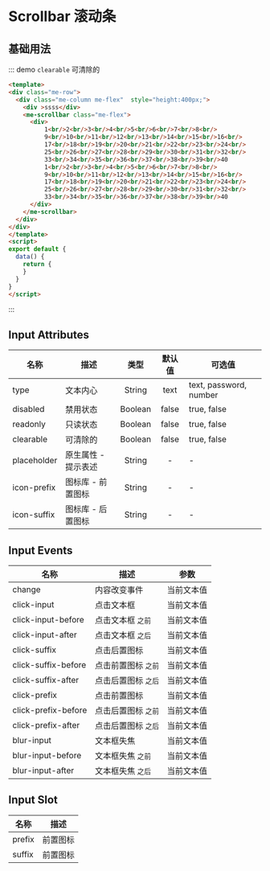 # Scrollbar 滚动条

## 基础用法
::: demo `clearable` 可清除的
```html
<template>
<div class="me-row">
  <div class="me-column me-flex"  style="height:400px;">
    <div >ssss</div>
    <me-scrollbar class="me-flex">
      <div>
          1<br/>2<br/>3<br/>4<br/>5<br/>6<br/>7<br/>8<br/>
          9<br/>10<br/>11<br/>12<br/>13<br/>14<br/>15<br/>16<br/>
          17<br/>18<br/>19<br/>20<br/>21<br/>22<br/>23<br/>24<br/>
          25<br/>26<br/>27<br/>28<br/>29<br/>30<br/>31<br/>32<br/>
          33<br/>34<br/>35<br/>36<br/>37<br/>38<br/>39<br/>40
          1<br/>2<br/>3<br/>4<br/>5<br/>6<br/>7<br/>8<br/>
          9<br/>10<br/>11<br/>12<br/>13<br/>14<br/>15<br/>16<br/>
          17<br/>18<br/>19<br/>20<br/>21<br/>22<br/>23<br/>24<br/>
          25<br/>26<br/>27<br/>28<br/>29<br/>30<br/>31<br/>32<br/>
          33<br/>34<br/>35<br/>36<br/>37<br/>38<br/>39<br/>40
      </div>
    </me-scrollbar>
  </div>
</div>
</template>
<script>
export default {
  data() {
    return {
    }
  }
}
</script>
```
:::


## Input Attributes
| 名称        | 描述                |  类型   | 默认值 | 可选值                 |
| ----------- | ------------------- | :-----: | :----: | ---------------------- |
| type        | 文本内心            | String  |  text  | text, password, number |
| disabled    | 禁用状态            | Boolean | false  | true, false            |
| readonly    | 只读状态            | Boolean | false  | true, false            |
| clearable   | 可清除的            | Boolean | false  | true, false            |
| placeholder | 原生属性 - 提示表述 | String  |   -    | -                      |
| icon-prefix | 图标库 - 前置图标   | String  |   -    | -                      |
| icon-suffix | 图标库 - 后置图标   | String  |   -    | -                      |

## Input Events
| 名称                | 描述                |    参数    |
| ------------------- | ------------------- | :--------: |
| change              | 内容改变事件        | 当前文本值 |
| click-input         | 点击文本框          | 当前文本值 |
| click-input-before  | 点击文本框 `之前`   | 当前文本值 |
| click-input-after   | 点击文本框 `之后`   | 当前文本值 |
| click-suffix        | 点击后置图标        | 当前文本值 |
| click-suffix-before | 点击前置图标 `之前` | 当前文本值 |
| click-suffix-after  | 点击后置图标 `之后` | 当前文本值 |
| click-prefix        | 点击前置图标        | 当前文本值 |
| click-prefix-before | 点击后置图标 `之前` | 当前文本值 |
| click-prefix-after  | 点击后置图标 `之后` | 当前文本值 |
| blur-input          | 文本框失焦          | 当前文本值 |
| blur-input-before   | 文本框失焦 `之前`   | 当前文本值 |
| blur-input-after    | 文本框失焦 `之后`   | 当前文本值 |

## Input Slot
| 名称   | 描述     |
| ------ | -------- |
| prefix | 前置图标 |
| suffix | 前置图标 |